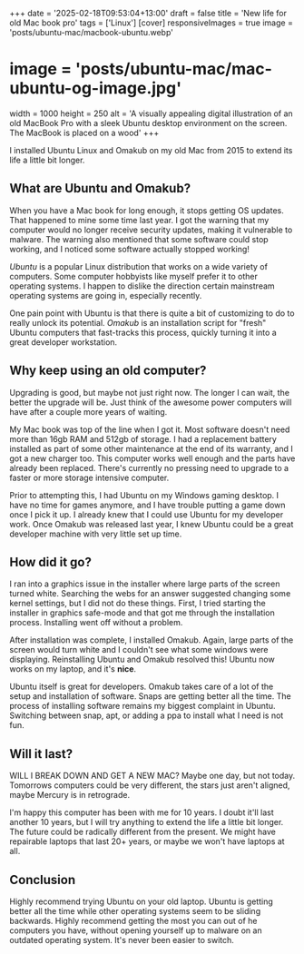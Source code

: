 +++
date = '2025-02-18T09:53:04+13:00'
draft = false
title = 'New life for old Mac book pro'
tags = ['Linux']
[cover]
  responsiveImages = true
  image = 'posts/ubuntu-mac/macbook-ubuntu.webp'
  # image = 'posts/ubuntu-mac/mac-ubuntu-og-image.jpg'
  width = 1000
  height = 250
  alt = 'A visually appealing digital illustration of an old MacBook Pro with a sleek Ubuntu desktop environment on the screen. The MacBook is placed on a wood'
+++

I installed Ubuntu Linux and Omakub on my old Mac from 2015 to extend its life a little bit longer.

## What are Ubuntu and Omakub?

When you have a Mac book for long enough, it stops getting OS updates. That happened to mine some time last year. I got the warning that my computer would no longer receive security updates, making it vulnerable to malware. The warning also mentioned that some software could stop working, and I noticed some software actually stopped working!

*Ubuntu* is a popular Linux distribution that works on a wide variety of computers. Some computer hobbyists like myself prefer it to other operating systems. I happen to dislike the direction certain mainstream operating systems are going in, especially recently.

One pain point with Ubuntu is that there is quite a bit of customizing to do to really unlock its potential. *Omakub* is an installation script for "fresh" Ubuntu computers that fast-tracks this process, quickly turning it into a great developer workstation.

## Why keep using an old computer?

Upgrading is good, but maybe not just right now. The longer I can wait, the better the upgrade will be. Just think of the awesome power computers will have after a couple more years of waiting.

My Mac book was top of the line when I got it. Most software doesn't need more than 16gb RAM and 512gb of storage. I had a replacement battery installed as part of some other maintenance at the end of its warranty, and I got a new charger too. This computer works well enough and the parts have already been replaced. There's currently no pressing need to upgrade to a faster or more storage intensive computer.

Prior to attempting this, I had Ubuntu on my Windows gaming desktop. I have no time for games anymore, and I have trouble putting a game down once I pick it up. I already knew that I could use Ubuntu for my developer work. Once Omakub was released last year, I knew Ubuntu could be a great developer machine with very little set up time.

## How did it go?

I ran into a graphics issue in the installer where large parts of the screen turned white. Searching the webs for an answer suggested changing some kernel settings, but I did not do these things. First, I tried starting the installer in graphics safe-mode and that got me through the installation process. Installing went off without a problem.

After installation was complete, I installed Omakub. Again, large parts of the screen would turn white and I couldn't see what some windows were displaying. Reinstalling Ubuntu and Omakub resolved this! Ubuntu now works on my laptop, and it's **nice**. 

Ubuntu itself is great for developers. Omakub takes care of a lot of the setup and installation of software. Snaps are getting better all the time. The process of installing software remains my biggest complaint in Ubuntu. Switching between snap, apt, or adding a ppa to install what I need is not fun.

## Will it last?

WILL I BREAK DOWN AND GET A NEW MAC? Maybe one day, but not today. Tomorrows computers could be very different, the stars just aren't aligned, maybe Mercury is in retrograde.

I'm happy this computer has been with me for 10 years. I doubt it'll last another 10 years, but I will try anything to extend the life a little bit longer. The future could be radically different from the present. We might have repairable laptops that last 20+ years, or maybe we won't have laptops at all.

## Conclusion

Highly recommend trying Ubuntu on your old laptop. Ubuntu is getting better all the time while other operating systems seem to be sliding backwards. Highly recommend getting the most you can out of he computers you have, without opening yourself up to malware on an outdated operating system. It's never been easier to switch.
